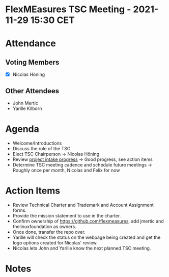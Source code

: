 # FlexMEasures TSC Meeting - 2021-11-29 15:30 CET

# Attendance

## Voting Members

- [x] Nicolas Höning

## Other Attendees

- John Mertic
- Yarille Kilborn

# Agenda

- Welcome/Introductions
- Discuss the role of the TSC
- Elect TSC Chairperson -> Nicolas Höning
- Review [project intake progress](../README.md#project-intake-checklist) -> Good progress, see action items
- Determine TSC meeting cadence and schedule future meetings -> Roughly once per month, Nicolas and Felix for now

# Action Items

- Review Technical Charter and Trademark and Account Assignment forms. 
- Provide the mission statement to use in the charter.
- Confirm ownership of https://github.com/flexmeasures, add jmertic and thelinuxfoundation as owners.
- Once done, transfer the repo over.
- Yarille will check the status on the webpage being created and get the logo options created for Nicolas' review.
- Nicolas lets John and Yarille know the next planned TSC meeting.

# Notes
